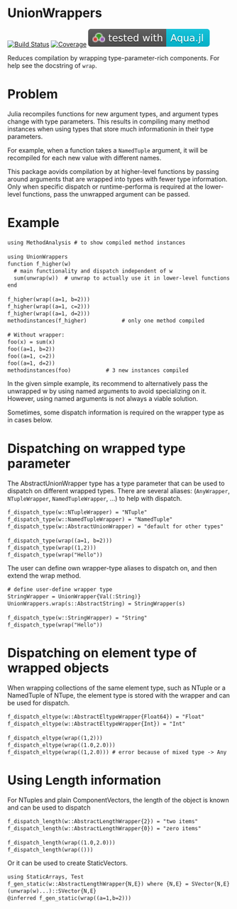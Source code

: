 # UnionWrappers

[![Build Status](https://github.com/bgctw/UnionWrappers.jl/actions/workflows/CI.yml/badge.svg?branch=main)](https://github.com/bgctw/UnionWrappers.jl/actions/workflows/CI.yml?query=branch%3Amain)
[![Coverage](https://codecov.io/gh/bgctw/UnionWrappers.jl/branch/main/graph/badge.svg)](https://codecov.io/gh/bgctw/UnionWrappers.jl)
[![Aqua](https://raw.githubusercontent.com/JuliaTesting/Aqua.jl/master/badge.svg)](https://github.com/JuliaTesting/Aqua.jl)

Reduces compilation by wrapping type-parameter-rich components.
For help see the docstring of `wrap`.

# Problem

Julia recompiles functions for new argument types, and argument types change 
with type parameters. This results in compiling many method instances when using types
that store much informationin in their type parameters.

For example, when a function takes a `NamedTuple` argument, it will be recompiled
for each new value with different names.

This package aovids compilation by at higher-level functions by passing around arguments that are wrapped into types with fewer type information. 
Only when specific dispatch or runtime-performa is required at the lower-level
functions, pass the unwrapped argument can be passed.

# Example

```
using MethodAnalysis # to show compiled method instances

using UnionWrappers
function f_higher(w)
  # main functionality and dispatch independent of w
  sum(unwrap(w))  # unwrap to actually use it in lower-level functions
end

f_higher(wrap((a=1, b=2)))
f_higher(wrap((a=1, c=2)))
f_higher(wrap((a=1, d=2)))
methodinstances(f_higher)           # only one method compiled

# Without wrapper:
foo(x) = sum(x)
foo((a=1, b=2))
foo((a=1, c=2))
foo((a=1, d=2))
methodinstances(foo)           # 3 new instances compiled
```

In the given simple example, its recommend to alternatively pass the unwrapped
w by using named arguments to avoid specializing on it. 
However, using named arguments is not always a viable solution.

Sometimes, some dispatch information is required on the wrapper type as in
cases below.

# Dispatching on wrapped type parameter

The AbstractUnionWrapper type has a type parameter that can be used
to dispatch on different wrapped types.
There are several aliases: (`AnyWrapper`, `NTupleWrapper`, `NamedTupleWrapper`, ...)
to help with dispatch.

```
f_dispatch_type(w::NTupleWrapper) = "NTuple"
f_dispatch_type(w::NamedTupleWrapper) = "NamedTuple"
f_dispatch_type(w::AbstractUnionWrapper) = "default for other types"

f_dispatch_type(wrap((a=1, b=2)))
f_dispatch_type(wrap((1,2)))
f_dispatch_type(wrap("Hello"))
```

The user can define own wrapper-type aliases to dispatch on, and then 
extend the wrap method.
```
# define user-define wrapper type
StringWrapper = UnionWrapper{Val(:String)}
UnionWrappers.wrap(s::AbstractString) = StringWrapper(s)

f_dispatch_type(w::StringWrapper) = "String"
f_dispatch_type(wrap("Hello"))
```

# Dispatching on element type of wrapped objects

When wrapping collections of the same element type, such as NTuple or
a NamedTuple of NTupe, the element type is stored with the wrapper
and can be used for dispatch.

```
f_dispatch_eltype(w::AbstractEltypeWrapper{Float64}) = "Float"
f_dispatch_eltype(w::AbstractEltypeWrapper{Int}) = "Int"

f_dispatch_eltype(wrap((1,2)))
f_dispatch_eltype(wrap((1.0,2.0)))
f_dispatch_eltype(wrap((1,2.0))) # error because of mixed type -> Any
```

# Using Length information

For NTuples and plain ComponentVectors, the length of the object is known
and can be used to dispatch

```
f_dispatch_length(w::AbstractLengthWrapper{2}) = "two items"
f_dispatch_length(w::AbstractLengthWrapper{0}) = "zero items"

f_dispatch_length(wrap((1.0,2.0)))
f_dispatch_length(wrap(()))
```

Or it can be used to create StaticVectors.

```
using StaticArrays, Test
f_gen_static(w::AbstractLengthWrapper{N,E}) where {N,E} = SVector{N,E}(unwrap(w)...)::SVector{N,E}
@inferred f_gen_static(wrap((a=1,b=2)))
```







